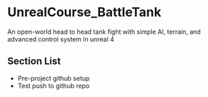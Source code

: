 # UnrealCourse_BattleTank
An open-world head to head tank fight with simple AI, terrain, and advanced control system in unreal 4
## Section List
  * Pre-project github setup
  * Test push to github repo